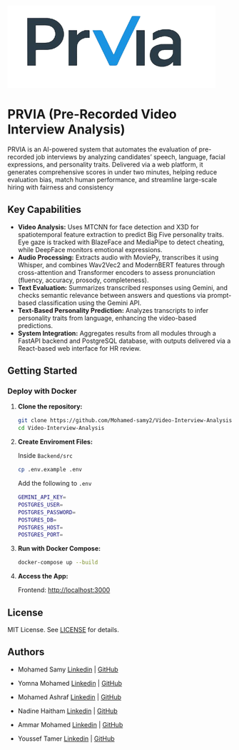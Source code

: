 ![PRVIA](<PRVIA logo.png>)

# PRVIA (Pre-Recorded Video Interview Analysis)

PRVIA is an AI-powered system that automates the evaluation of pre-recorded job interviews by analyzing candidates’ speech, language, facial expressions, and personality traits. Delivered via a web platform, it generates comprehensive scores in under two minutes, helping reduce evaluation bias, match human performance, and streamline large-scale hiring with fairness and consistency

## Key Capabilities

- **Video Analysis:** Uses MTCNN for face detection and X3D for spatiotemporal feature extraction to predict Big Five personality traits. Eye gaze is tracked with BlazeFace and MediaPipe to detect cheating, while DeepFace monitors emotional expressions.
- **Audio Processing:** Extracts audio with MoviePy, transcribes it using Whisper, and combines Wav2Vec2 and ModernBERT features through cross-attention and Transformer encoders to assess pronunciation (fluency, accuracy, prosody, completeness).
- **Text Evaluation:** Summarizes transcribed responses using Gemini, and checks semantic relevance between answers and questions via prompt-based classification using the Gemini API.
- **Text-Based Personality Prediction:** Analyzes transcripts to infer personality traits from language, enhancing the video-based predictions.
- **System Integration:** Aggregates results from all modules through a FastAPI backend and PostgreSQL database, with outputs delivered via a React-based web interface for HR review.

## Getting Started

### Deploy with Docker

1. **Clone the repository:**

    ```bash
    git clone https://github.com/Mohamed-samy2/Video-Interview-Analysis.git
    cd Video-Interview-Analysis
    ```

2. **Create Enviroment Files:**

    Inside `Backend/src`

    ```bash
    cp .env.example .env
    ```

    Add the following to `.env`

    ```bash
    GEMINI_API_KEY=
    POSTGRES_USER=
    POSTGRES_PASSWORD=
    POSTGRES_DB=
    POSTGRES_HOST=
    POSTGRES_PORT=
    ```

3. **Run with Docker Compose:**

    ```bash
    docker-compose up --build
    ```

4. **Access the App:**

    Frontend: <http://localhost:3000>

## License

MIT License. See [LICENSE](https://choosealicense.com/licenses/mit/) for details.

## Authors

- Mohamed Samy [Linkedin](https://www.linkedin.com/in/mohamed-samy02/) | [GitHub](https://github.com/Mohamed-samy2)

- Yomna Mohamed [Linkedin](https://www.linkedin.com/in/yomna-bassam70/) | [GitHub](https://github.com/yomnamuhammedd)

- Mohamed Ashraf [Linkedin](http://www.linkedin.com/in/mohamed-mahran-002b9b24b) | [GitHub](https://github.com/MohamedMahran02)

- Nadine Haitham [Linkedin](http://www.linkedin.com/in/nadine-elkady-4b45792b1) | [GitHub](https://github.com/nadinehaitham)

- Ammar Mohamed [Linkedin](http://www.linkedin.com/in/ammar-desouki) | [GitHub](https://github.com/ammar7018)

- Youssef Tamer [Linkedin](https://www.linkedin.com/in/youssef-tamer-844870209/) | [GitHub](https://github.com/yousseftamer)
